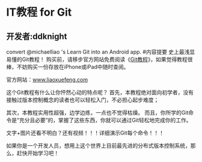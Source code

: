 IT教程 for Git
=============
开发者:ddknight
--------------
convert @michaelliao 's Learn Git into an Android app.
#内容提要
史上最浅显易懂的Git教程！
购买前，请移步官方网站免费阅读《<a href="https://www.liaoxuefeng.com/wiki/0013739516305929606dd18361248578c67b8067c8c017b000">Git教程</a>》，如果觉得教程很棒，不妨购买一份存放在iPhone或iPad中随时查阅。

官方网站：www.liaoxuefeng.com

这个Git教程有什么让你怦然心动的特点呢？
首先，本教程绝对面向初学者，没有接触过版本控制概念的读者也可以轻松入门，不必担心起步难度；

其次，本教程实用性超强，边学边练，一点也不觉得枯燥。
而且，你所学的Git命令是“充分且必要”的，掌握了这些东西，你就可以通过Git轻松地完成你的工作。

文字+图片还看不明白？还有视频！！！详细演示Git每个命令！！！

如果你是一个开发人员，想用上这个世界上目前最先进的分布式版本控制系统，那么，赶快开始学习吧！
